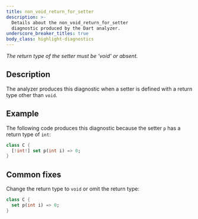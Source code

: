 ```yaml
---
title: non_void_return_for_setter
description: >-
  Details about the non_void_return_for_setter
  diagnostic produced by the Dart analyzer.
underscore_breaker_titles: true
body_class: highlight-diagnostics
---
```


_The return type of the setter must be 'void' or absent._

## Description

The analyzer produces this diagnostic when a setter is defined with a
return type other than `void`.

## Example

The following code produces this diagnostic because the setter `p` has a
return type of `int`:

```dart
class C {
  [!int!] set p(int i) => 0;
}
```

## Common fixes

Change the return type to `void` or omit the return type:

```dart
class C {
  set p(int i) => 0;
}
```
